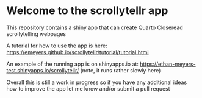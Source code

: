 # Welcome to the scrollytellr app

This repository contains a shiny app that can create Quarto Closeread scrollytelling webpages 

A tutorial for how to use the app is here:  https://emeyers.github.io/scrollytellr/tutorial/tutorial.html

An example of the running app is on shinyapps.io at: https://ethan-meyers-test.shinyapps.io/scrollytellr/  (note, it runs rather slowly here) 

Overall this is still a work in progress so if you have any additional ideas how to improve the app let me know and/or submit a pull request 


